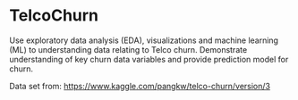 # TelcoChurn
Use exploratory data analysis (EDA), visualizations and machine learning (ML) to understanding data relating to Telco churn. Demonstrate understanding of key churn data variables and provide prediction model for churn.

Data set from:	https://www.kaggle.com/pangkw/telco-churn/version/3
